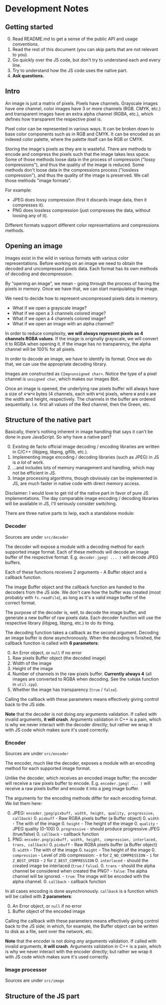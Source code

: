 # Development Notes

## Getting started

0. Read README.md to get a sense of the public API and usage conventions.
0. Read the rest of this document (you can skip parts that are not relevant
   to you).
0. Go quickly over the JS code, but don't try to understand each and every line.
0. Try to understand how the JS code uses the native part.
0. __Ask questions.__

## Intro

An image is just a matrix of pixels. Pixels have channels. Grayscale images have
one channel, color images have 3 or more channels (RGB. CMYK, etc.) and
transparent images have an extra alpha channel (RGBA, etc.), which defines how
transparent the respective pixel is.

Pixel color can be represented in various ways. It can be broken down to base
color components such as in RGB and CMYK. It can be encoded as an indexed color
palette, where the palette itself can be RGB or CMYK.

Storing the image's pixels as they are is wasteful. There are methods to encode
and compress the pixels such that the image takes less space. Some of those
methods loose data in the process of compression ("lossy compressions"), and
thus the quality of the image is reduced. Some methods don't loose data in the
compressions process ("lossless compression"), and thus the quality of the image
is preserved. We call those methods "image formats".

For example:

- JPEG does lossy compression (first it discards image data, then it compresses
  it).
- PNG does lossless compression (just compresses the data, without loosing any
  of it).

Different formats support different color representations and compressions
methods.

## Opening an image

Images exist in the wild in various formats with various color representations.
Before working on an image we need to obtain the decoded and uncompressed pixels
data. Each format has its own methods of decoding and decompression.

By "opening an image", we mean - going through the process of having the pixels
in memory. Once we have that, we can start manipulating the image.

We need to decide how to represent uncompressed pixels data in memory.

- What if we open a grayscale image?
- What if we open a 3 channels colored image?
- What if we open a 4 channels colored image?
- What if we open an image with an alpha channel?

In order to reduce complexity, __we will always represent pixels as 4 channels
RGBA values__. If the image is originally grayscale, we will convert it to RGBA
when opening it. If the image has no transparency, the alpha channel will be
100% for all pixels.

In order to decode an image, we have to identify its format. Once we do that,
we can use the appropriate decoding library.

Images are constructed as `CImg<unsigned char>`. Notice the type of a pixel
channel is `unsigned char`, which makes our images 8bit.

Once an image is opened, the underlying raw pixels buffer will always have a
size of `4*W*H` bytes (4 channels, each with `W*H`) pixels, where `W` and `H`
are the width and height, respectively. The channels in the buffer are ordered
sequentially. I.e. first all values of the Red channel, then the Green, etc.

## Structure of the native part

Basically, there's nothing inherent in image handling that says it can't be
done in pure JavaScript. So why have a native part?

0. Existing de facto official image decoding / encoding libraries are written
   in C/C++ (libjpeg, libpng, giflib, etc.).
0. Implementing image encoding / decoding libraries (such as JPEG) in JS is
   _a lot_ of work.
0. ...and includes lots of memory management and handling, which may not be
   efficient in JS.
0. Image processing algorithms, though obviously can be implemented in JS, are
   much faster in native code with direct memory access.

Disclaimer: I would love to get rid of the native part in favor of pure JS
implementations. The day comparable image encoding / decoding libraries will be
available in JS, I'll seriously consider switching.

There are three native parts to lwip, each a standalone module:

### Decoder

Sources are under `src/decoder`

The decoder will expose a module with a decoding method for each supported
image format. Each of these methods will decode an image buffer of the
respective format. E.g. `decoder.jpeg( ... )` will decode JPEG buffers.

Each of these functions receives 2 arguments - A Buffer object and a callback
function.

The image Buffer object and the callback function are handed to the decoders
from the JS side. We don't care how the buffer was created (most probably with
`fs.readFile`), as long as it's a valid image buffer of the correct format.

The purpose of the decoder is, well, to decode the image buffer, and generate
a new buffer of raw pixels data. Each decoder function will use the respective
library (libjpeg, libpng, etc.) to do its thing.

The decoding function takes a callback as the second argument. Decoding an image
buffer is done asynchronously. When the decoding is finished, the callback
function is called with __6 parameters__:

0. An Error object, or `null` if no error
0. Raw pixels Buffer object (the decoded image)
0. Width of the image
0. Height of the image
0. Number of channels in the raw pixels buffer. __Currently always 4__ (all
   images are converted to RGBA when decoding. See the `toRGBA` function in
   `util.cpp`).
0. Whether the image has transparency (`true` / `false`).

Calling the callback with these parameters means effectively giving control back
to the JS side.

**Note** that the decoder is not doing _any_ arguments validation. If called
with invalid arguments, __it will crash__. Arguments validation in C++ is a
pain, which is why we never interact with the decoder directly; but rather we
wrap it with JS code which makes sure it's used correctly.

### Encoder

Sources are under `src/encoder`

The encoder, much like the decoder, exposes a module with an encoding method for
each supported image format.

Unlike the decoder, which receives an encoded image buffer; the encoder will
receive a raw pixels buffer to encode. E.g. `encoder.jpeg( ... )` will receive
a raw pixels buffer and encode it into a jpeg image buffer.

The arguments for the encoding methods differ for each encoding format.
We list them here:

0. JPEG: `encoder.jpeg(pixbuff, width, height, quality, progressive, callback)`
    0. `pixbuff` - Raw RGBA pixels buffer (a Buffer object)
    0. `width` - The with of the image
    0. `height` - The height of the image
    0. `quality` - JPEG quality (0-100)
    0. `progressive` - should produce progressive JPEG (true/false)
    0. `callback` - callback function
0. PNG: `encoder.png(pixbuff, width, height, compression, interlaced, trans, callback)`
    0. `pixbuff` - Raw RGBA pixels buffer (a Buffer object)
    0. `width` - The with of the image
    0. `height` - The height of the image
    0. `compression` - Level of zlib compression:
        - `0` for `Z_NO_COMPRESSION`
        - `1` for `Z_BEST_SPEED`
        - `2` for `Z_BEST_COMPRESSION`
    0. `interlaced` - should the created image be interlaced (`true` / `false`).
    0. `trans` - should the alpha channel be considered when created the PNG?
        - `false`: The alpha channel will be ignored.
        - `true`: The image will be encoded with the alpha channel.
    0. `callback` - callback function

In all cases encoding is done asynchronously. `callback` is a function which
will be called with __2 parameters__:

0. An Error object, or `null` if no error
0. Buffer object of the encoded image

Calling the callback with these parameters means effectively giving control back
to the JS side; in which, for example, the Buffer object can be written to disk
as a file, sent over the network, etc.

**Note** that the encoder is not doing _any_ arguments validation. If called
with invalid arguments, __it will crash__. Arguments validation in C++ is a
pain, which is why we never interact with the encoder directly; but rather we
wrap it with JS code which makes sure it's used correctly.

### Image processor

Sources are under `src/image`

## Structure of the JS part
